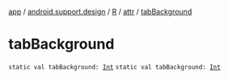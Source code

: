 [app](../../../index.md) / [android.support.design](../../index.md) / [R](../index.md) / [attr](index.md) / [tabBackground](./tab-background.md)

# tabBackground

`static val tabBackground: `[`Int`](https://kotlinlang.org/api/latest/jvm/stdlib/kotlin/-int/index.html)
`static val tabBackground: `[`Int`](https://kotlinlang.org/api/latest/jvm/stdlib/kotlin/-int/index.html)